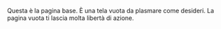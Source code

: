 ﻿Questa è la pagina base.  È una tela vuota da plasmare come desideri.  La pagina vuota ti lascia molta libertà di azione.
